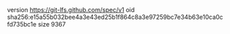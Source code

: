 version https://git-lfs.github.com/spec/v1
oid sha256:e15a55b032bee4a3e43ed25b1f864c8a3e97259bc7e34b63e10ca0cfd735bc1e
size 9367

